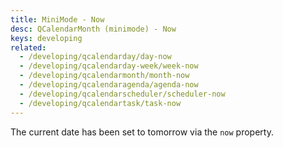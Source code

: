 ```yaml
---
title: MiniMode - Now
desc: QCalendarMonth (minimode) - Now
keys: developing
related:
  - /developing/qcalendarday/day-now
  - /developing/qcalendarday-week/week-now
  - /developing/qcalendarmonth/month-now
  - /developing/qcalendaragenda/agenda-now
  - /developing/qcalendarscheduler/scheduler-now
  - /developing/qcalendartask/task-now
---
```

The current date has been set to tomorrow via the `now` property.

<example-viewer
  title="Now"
  file="MiniModeNow"
  codepen-title="QCalendarMonth (mini-mode)"
/>
